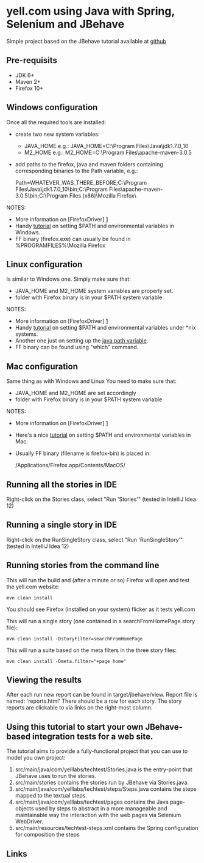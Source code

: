 # yell.com using Java with Spring, Selenium and JBehave

Simple project based on the JBehave tutorial available at [github](https://github.com/jbehave/jbehave-tutorial)

## Pre-requisits

* JDK 6+
* Maven 2+
* Firefox 10+


## Windows configuration

Once all the required tools are installed:
* create two new system variables:
    * JAVA\_HOME e.g.: JAVA\_HOME=C:\Program Files\Java\jdk1.7.0\_10
    * M2\_HOME e.g.: M2\_HOME=C:\Program Files\apache-maven-3.0.5

* add paths to the firefox, java and maven folders containing corresponding binaries to the Path variable, e.g.:

    Path=WHATEVER\_WAS\_THERE\_BEFORE;C:\Program Files\Java\jdk1.7.0\_10\bin\;C:\Program Files\apache-maven-3.0.5\bin\;C:\Program Files (x86)\Mozilla Firefox\

NOTES:
* More information on [FirefoxDriver] [1] 
* Handy [tutorial](http://www.computerhope.com/issues/ch000549.htm) on setting $PATH and environmental variables in Windows.
* FF binary (firefox.exe) can usually be found in %PROGRAMFILES%\Mozilla Firefox


## Linux configuration

Is similar to Windows one.
Simply make sure that:
* JAVA\_HOME and M2\_HOME system variables are properly set.
* folder with Firefox binary is in your $PATH system variable

NOTES:
* More information on [FirefoxDriver] [1] 
* Handy [tutorial](http://www.cyberciti.biz/faq/set-environment-variable-linux/) on setting $PATH and environmental variables under \*nix systems.
* Another one just on setting up the [java path variable](http://www.cyberciti.biz/faq/linux-unix-set-java_home-path-variable/).
* FF binary can be found using "which" command.


## Mac configuration

Same thing as with Windows and Linux
You need to make sure that:
* JAVA\_HOME and M2\_HOME are set accordingly
* folder with Firefox binary is in your $PATH system variable

NOTES:
* More information on [FirefoxDriver] [1] 
* Here's a nice [tutorial](http://www.semioticpixels.com/crib-notes/mac-10-7-path-settings-and-environment-variables) on setting $PATH and environmental variables in Mac.
* Usually FF binary (filename is firefox-bin) is placed in:
    
    /Applications/Firefox.app/Contents/MacOS/


## Running all the stories in IDE

Right-click on the Stories class, select "Run 'Stories'"
(tested in IntelliJ Idea 12)

## Running a single story in IDE

Right-click on the RunSingleStory class, select "Run 'RunSingleStory'"
(tested in IntelliJ Idea 12)

## Running stories from the command line

This will run the build and (after a minute or so) Firefox will open and test the yell.com website:

    mvn clean install 

You should see Firefox (installed on your system) flicker as it tests yell.com

This will run a single story (one contained in a searchFromHomePage.story file):

    mvn clean install -DstoryFilter=searchFromHomePage

This will run a suite based on the meta filters in the three story files:

    mvn clean install -Dmeta.filter="+page home"

## Viewing the results

After each run new report can be found in target/jbehave/view. 
Report file is named: 'reports.html'
There should be a row for each story.
The story reports are clickable to via links on the right-most column.

## Using this tutorial to start your own JBehave-based integration tests for a web site.

The tutorial aims to provide a fully-functional project that you can use to model you own project:

1. src/main/java/com/yelllabs/techtest/Stories.java is the entry-point that JBehave uses to run the stories.
2. src/main/stories contains the stories run by JBehave via Stories.java.
3. src/main/java/com/yelllabs/techtest/steps/Steps.java contains the steps mapped to the textual steps.
4. src/main/java/com/yelllabs/techtest/pages contains the Java page-objects used by steps to abstract in a more manageable and maintainable way the interaction with the web pages via Selenium WebDriver.
5. src/main/resources/techtest-steps.xml contains the Spring configuration for composition the steps

## Links
[1]: http://code.google.com/p/selenium/wiki/FirefoxDriver   "FirefoxDriver"
